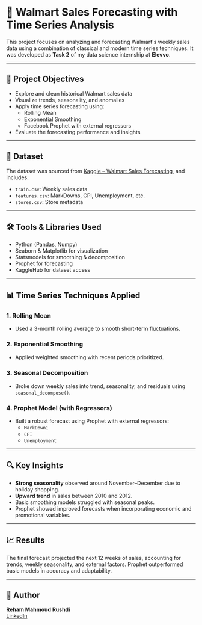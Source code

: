# 🛒 Walmart Sales Forecasting with Time Series Analysis

This project focuses on analyzing and forecasting Walmart's weekly sales data using a combination of classical and modern time series techniques. It was developed as **Task 2** of my data science internship at **Elevvo**.

---

## 📌 Project Objectives

- Explore and clean historical Walmart sales data
- Visualize trends, seasonality, and anomalies
- Apply time series forecasting using:
  - Rolling Mean
  - Exponential Smoothing
  - Facebook Prophet with external regressors
- Evaluate the forecasting performance and insights

---

## 📁 Dataset

The dataset was sourced from [Kaggle – Walmart Sales Forecasting](https://www.kaggle.com/aslanahmedov/walmart-sales-forecast), and includes:
- `train.csv`: Weekly sales data
- `features.csv`: MarkDowns, CPI, Unemployment, etc.
- `stores.csv`: Store metadata

---

## 🛠️ Tools & Libraries Used

- Python (Pandas, Numpy)
- Seaborn & Matplotlib for visualization
- Statsmodels for smoothing & decomposition
- Prophet for forecasting
- KaggleHub for dataset access

---

## 📊 Time Series Techniques Applied

### 1. Rolling Mean
- Used a 3-month rolling average to smooth short-term fluctuations.

### 2. Exponential Smoothing
- Applied weighted smoothing with recent periods prioritized.

### 3. Seasonal Decomposition
- Broke down weekly sales into trend, seasonality, and residuals using `seasonal_decompose()`.

### 4. Prophet Model (with Regressors)
- Built a robust forecast using Prophet with external regressors:
  - `MarkDown1`
  - `CPI`
  - `Unemployment`

---

## 🔍 Key Insights

- **Strong seasonality** observed around November–December due to holiday shopping.
- **Upward trend** in sales between 2010 and 2012.
- Basic smoothing models struggled with seasonal peaks.
- Prophet showed improved forecasts when incorporating economic and promotional variables.

---

## 📈 Results

The final forecast projected the next 12 weeks of sales, accounting for trends, weekly seasonality, and external factors. Prophet outperformed basic models in accuracy and adaptability.

---

## 📌 Author

**Reham Mahmoud Rushdi**  
[LinkedIn](https://www.linkedin.com/in/reham-mahmoud-rushdi/)
